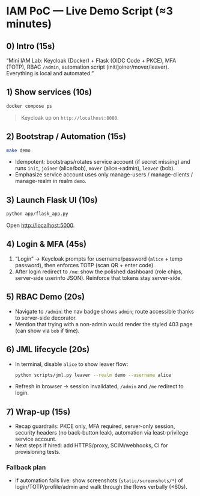# IAM PoC — Live Demo Script (≈3 minutes)

## 0) Intro (15s)
“Mini IAM Lab: Keycloak (Docker) + Flask (OIDC Code + PKCE), MFA (TOTP), RBAC `/admin`, automation script (init/joiner/mover/leaver). Everything is local and automated.”

## 1) Show services (10s)
```bash
docker compose ps
```
> Keycloak up on `http://localhost:8080`.

## 2) Bootstrap / Automation (15s)
```bash
make demo
```
- Idempotent: bootstraps/rotates service account (if secret missing) and runs `init`, `joiner` (alice/bob), `mover` (alice→admin), `leaver` (bob).
- Emphasize service account uses only manage-users / manage-clients / manage-realm in realm `demo`.

## 3) Launch Flask UI (10s)
```bash
python app/flask_app.py
```
Open [http://localhost:5000](http://localhost:5000).

## 4) Login & MFA (45s)
1. “Login” → Keycloak prompts for username/password (`alice` + temp password), then enforces TOTP (scan QR + enter code).
2. After login redirect to `/me`: show the polished dashboard (role chips, server-side userinfo JSON). Reinforce that tokens stay server-side.

## 5) RBAC Demo (20s)
- Navigate to `/admin`: the nav badge shows `admin`; route accessible thanks to server-side decorator.
- Mention that trying with a non-admin would render the styled 403 page (can show via `bob` if time).

## 6) JML lifecycle (20s)
- In terminal, disable `alice` to show leaver flow:
  ```bash
  python scripts/jml.py leaver --realm demo --username alice
  ```
- Refresh in browser → session invalidated, `/admin` and `/me` redirect to login.

## 7) Wrap-up (15s)
- Recap guardrails: PKCE only, MFA required, server-only session, security headers (no back-button leak), automation via least-privilege service account.
- Next steps if hired: add HTTPS/proxy, SCIM/webhooks, CI for provisioning tests.

### Fallback plan
- If automation fails live: show screenshots (`static/screenshots/*`) of login/TOTP/profile/admin and walk through the flows verbally (≤60s).
